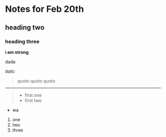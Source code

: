 # Notes for Feb 20th
## heading two
### heading three
**i am strong**

dada

*italic*

>quoto quoto quoto
---
>- first one
>- first two
- wa
1. one
2. two
3. three
